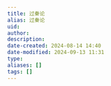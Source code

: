 ```yaml
---
title: 过秦论
alias: 过秦论
uid: 
author: 
description: 
date-created: 2024-08-14 14:40
date-modified: 2024-09-13 11:31
type: 
aliases: []
tags: []
---
```

